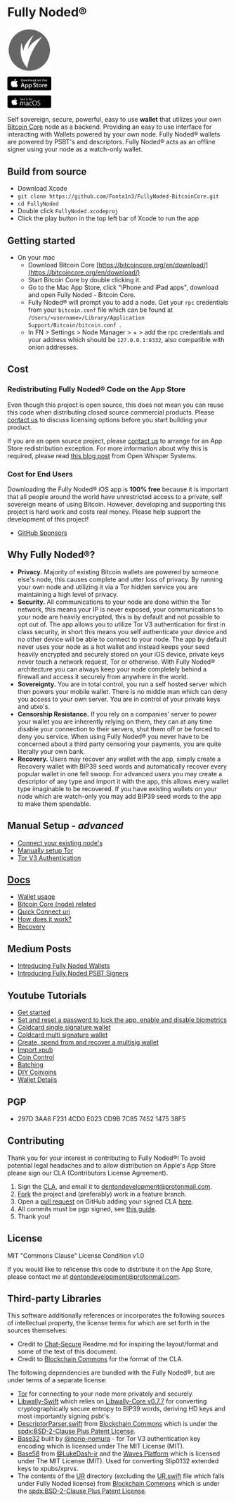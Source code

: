 
# Fully Noded®

<img src="./FullyNoded/Images/logo_grey.png" alt="" width="100"/> <br/> [<img src="./Images/appstore.png" alt="download fully noded on the app store" width="100"/>](https://apps.apple.com/us/app/fully-noded/id1436425586) <br/> [<img src="./Images/macos_badge.png" alt="download fully noded for macos" width="100"/>](https://apps.apple.com/us/app/fully-noded-desktop/id1530816100?mt=12) <br/>


Self sovereign, secure, powerful, easy to use **wallet** that utilizes your own [Bitcoin Core](https://github.com/bitcoin/bitcoin) node as a backend. Providing an easy to use interface for interacting with Wallets powered by your own node. Fully Noded® wallets are powered by PSBT's and descriptors. Fully Noded® acts as an offline signer using your node as a watch-only wallet. 

## Build from source
* Download Xcode
* `git clone https://github.com/Fonta1n3/FullyNoded-BitcoinCore.git`
* `cd FullyNoded`
* Double click `FullyNoded.xcodeproj`
* Click the play button in the top left bar of Xcode to run the app

## Getting started

- On your mac
  - Download Bitcoin Core [https://bitcoincore.org/en/download/](https://bitcoincore.org/en/download/)
  - Start Bitcoin Core by double clicking it.
  - Go to the Mac App Store, click "iPhone and iPad apps", download and open Fully Noded - Bitcoin Core.
  - Fully Noded® will prompt you to add a node. Get your `rpc` credentials from your `bitcoin.conf` file which can be found at `/Users/<username>/Library/Application Support/Bitcoin/bitcoin.conf `.
  - In FN > Settings > Node Manager > + > add the rpc credentials and your address which should be `127.0.0.1:8332`, also compatible with onion addresses.

## Cost

### Redistributing Fully Noded® Code on the App Store

Even though this project is open source, this does not mean you can reuse this code when distributing closed source commercial products. Please [contact us](mailto:dentondevelopment@protonmail.com) to discuss licensing options before you start building your product.

If you are an open source project, please [contact us](mailto:dentondevelopment@protonmail.com) to arrange for an App Store redistribution exception. For more information about why this is required, please read [this blog post](https://whispersystems.org/blog/license-update/) from Open Whisper Systems.

### Cost for End Users

Downloading the Fully Noded® iOS app is **100% free** because it is important that all people around the world have unrestricted access to a private, self sovereign means of using Bitcoin.
However, developing and supporting this project is hard work and costs real money. Please help support the development of this project!

* [GitHub Sponsors](https://github.com/sponsors/fonta1n3)

## Why Fully Noded®?

* **Privacy.** Majority of existing Bitcoin wallets are powered by someone else's node, this causes complete and utter loss of privacy. By running your own node and utilizing it via a Tor hidden service you are maintaining a high level of privacy.
* **Security.** All communications to your node are done within the Tor network, this means your IP is never exposed, your communications to your node are heavily encrypted, this is by default and not possible to opt out of. The app allows you to utilize Tor V3 authentication for first in class security, in short this means you self authenticate your device and no other device will be able to connect to your node. The app by default never uses your node as a hot wallet and instead keeps your seed heavily encrypted and securely stored on your iOS device, private keys never touch a network request, Tor or otherwise. With Fully Noded® architecture you can always keep your node completely behind a firewall and access it securely from anywhere in the world.
* **Sovereignty.** You are in total control, you run a self hosted server which then powers your mobile wallet. There is no middle man which can deny you access to your own server. You are in control of your private keys and utxo's.
* **Censorship Resistance.** If you rely on a companies' server to power your wallet you are inherently relying on them, they can at any time disable your connection to their servers, shut them off or be forced to deny you service. When using Fully Noded® you never have to be concerned about a third party censoring your payments, you are quite literally your own bank.
* **Recovery.** Users may recover any wallet with the app, simply create a Recovery wallet with BIP39 seed words and automatically recover every popular wallet in one fell swoop. For advanced users you may create a descriptor of any type and import it with the app, this allows every wallet type imaginable to be recovered. If you have existing wallets on your node which are watch-only you may add BIP39 seed words to the app to make them spendable.

## Manual Setup - *advanced*

* [Connect your existing node's](./Docs/Bitcoin-Core/Connect.md)
* [Manually setup Tor](./Docs/Tor/Tor.md)
* [Tor V3 Authentication](./Docs/Tor/Authentication.md)

## [Docs](./Docs)

* [Wallet usage](./Docs/Wallets)
* [Bitcoin Core (node) related](./Docs/Bitcoin-Core)
* [Quick Connect uri](./Docs/Quick-Connect-QR.md)
* [How does it work?](./Docs/How-does-it-work.md)
* [Recovery](./Docs/Wallets/Recovery.md)

## Medium Posts

* [Introducing Fully Noded Wallets](https://medium.com/@FullyNoded/introducing-fully-noded-wallets-9fc2e4837102)
* [Introducing Fully Noded PSBT Signers](https://medium.com/@FullyNoded/introducing-fully-noded-psbt-signers-8f259c1ec558?sk=fa56fa3939136f269f0ca2a4fcdeee38)

## Youtube Tutorials

* [Get started](https://www.youtube.com/watch?v=_7MZd0weDis)
* [Set and reset a password to lock the app, enable and disable biometrics](https://www.youtube.com/watch?v=IGTEncREFCY)
* [Coldcard single signature wallet](https://www.youtube.com/watch?v=W0vwgzIrPoY)
* [Coldcard multi signature wallet](https://www.youtube.com/watch?v=daXvAcHy8H0)
* [Create, spend from and recover a multisig wallet](https://www.youtube.com/watch?v=-Eh-OdtFRmI)
* [Import xpub](https://www.youtube.com/watch?v=UsLd6ki5K4o)
* [Coin Control](https://www.youtube.com/watch?v=F7Uw6C1XWf0)
* [Batching](https://www.youtube.com/watch?v=pDWTsYzG4uc)
* [DIY Coinjoins](https://www.youtube.com/watch?v=O_MS9LD9otI)
* [Wallet Details](https://www.youtube.com/watch?v=PawTXdmYNVc)

## PGP

* 297D 3AA6 F231 4CD0 E023  CD9B 7C85 7452 1475 38F5

## Contributing

Thank you for your interest in contributing to Fully Noded®! To avoid potential legal headaches and to allow distribution on Apple's App Store please sign our CLA (Contributors License Agreement).

1. Sign the [CLA](./CLA.md), and email it to [dentondevelopment@protonmail.com](mailto:dentondevelopment@protonmail.com).
2. [Fork](https://github.com/Fonta1n3/FullyNoded/fork) the project and (preferably) work in a feature branch.
3. Open a [pull request](https://github.com/Fonta1n3/FullyNoded/pulls) on GitHub adding your signed CLA [here](./CLA-signed).
4. All commits must be pgp signed, see [this guide](https://docs.github.com/en/enterprise/2.14/user/articles/signing-commits).
5. Thank you!

## License

MIT
"Commons Clause" License Condition v1.0

If you would like to relicense this code to distribute it on the App Store,
please contact me at [dentondevelopment@protonmail.com](mailto:dentondevelopment@protonmail.com).

## Third-party Libraries

This software additionally references or incorporates the following sources
of intellectual property, the license terms for which are set forth
in the sources themselves:

* Credit to [Chat-Secure](https://github.com/ChatSecure/ChatSecure-iOS/blob/master/README.md) Readme.md for inspiring the layout/format and some of the text of this document.
* Credit to [Blockchain Commons](https://github.com/BlockchainCommons) for the format of the CLA.

The following dependencies are bundled with the Fully Noded®, but are under
terms of a separate license:

* [Tor](https://github.com/iCepa/Tor.framework) for connecting to your node more privately and securely.
* [Libwally-Swift](https://github.com/Fonta1n3/libwally-swift) which relies on [Libwally-Core v0.7.7](https://github.com/Fonta1n3/libwally-swift/tree/master/CLibWally/libwally-core) for converting cryptographically secure entropy to BIP39 words, deriving HD keys and most importantly signing psbt's.
* [DescriptorParser.swift](https://github.com/BlockchainCommons/GordianWallet-iOS/blob/master/XCode/GordianWallet/Helpers/DescriptorParser.swift) from [Blockchain Commons](https://github.com/BlockchainCommons) which is under the [spdx:BSD-2-Clause Plus Patent License](https://spdx.org/licenses/BSD-2-Clause-Patent.html).
* [Base32](https://github.com/norio-nomura/Base32/blob/master/Sources/Base32) built by [@norio-nomura](https://github.com/norio-nomura) - for Tor V3 authentication key encoding which is licensed under The MIT License (MIT).
* [Base58](https://github.com/wavesplatform/Base58/tree/master/Source) from [@LukeDash-jr](https://github.com/luke-jr) and the [Waves Platform](https://github.com/wavesplatform) which is licensed under The MIT License (MIT). Used for converting Slip0132 extended keys to xpubs/xprvs.
* The contents of the [UR](https://github.com/Fonta1n3/FullyNoded/tree/master/FullyNoded/Helpers/UR) directory (excluding the [UR.swift](https://github.com/Fonta1n3/FullyNoded/blob/master/FullyNoded/Helpers/UR/UR.swift) file which falls under Fully Noded license) from [Blockchain Commons](https://github.com/BlockchainCommons) which is under the [spdx:BSD-2-Clause Plus Patent License](https://spdx.org/licenses/BSD-2-Clause-Patent.html). 
